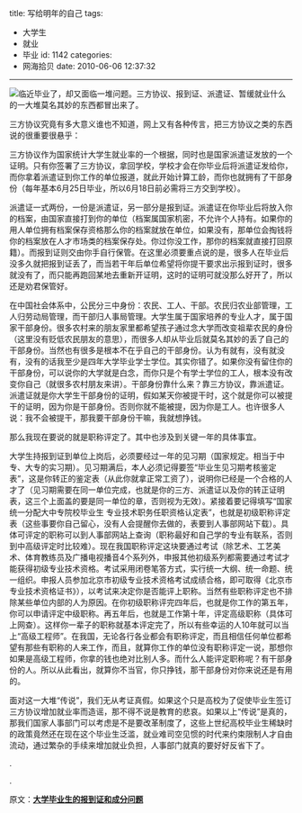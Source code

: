 title: 写给明年的自己
tags:
  - 大学生
  - 就业
  - 毕业
id: 1142
categories:
  - 网海拾贝
date: 2010-06-06 12:37:32
---

[![](http://a.kainy.cn/201006/%E6%AF%95%E4%B8%9A%E9%9A%BE%20%E6%8B%9B%E8%81%98%E4%BC%9A.jpg)](http://a.kainy.cn/201006/%E6%AF%95%E4%B8%9A%E9%9A%BE%20%E6%8B%9B%E8%81%98%E4%BC%9A.jpg)临近毕业了，却又面临一堆问题。三方协议、报到证、派遣证、暂缓就业什么的一大堆莫名其妙的东西都冒出来了。

三方协议究竟有多大意义谁也不知道，网上又有各种传言，把三方协议之类的东西说的很重要很悬乎：

三方协议作为国家统计大学生就业率的一个根据，同时也是国家派遣证发放的一个证明。只有你签署了三方协议，拿回学校，学校才会在你毕业后将派遣证发给你，而你拿着派遣证到你工作的单位报道，就此开始计算工龄，而你也就拥有了干部身份（每年基本6月25日毕业，所以6月18日前必需将三方交到学校）。<!--more-->

派遣证一式两份，一份是派遣证，另一部分是报到证。派遣证在你毕业后将放入你的档案，由国家直接打到你的单位（档案属国家机密，不允许个人持有。如果你的用人单位拥有档案保存资格那么你的档案就放在单位，如果没有，那单位会掏钱将你的档案放在人才市场类的档案保存处。你过你没工作，那你的档案就直接打回原籍）。而报到证则交由你手自行保管。在这里必须要重点说的是，很多人在毕业后没多久就把报到证丢了，而当若干年后单位希望将你提干要求出示报到证时，很多就没有了，而只能再跑回某地去重新开证明，这时的证明可就没那么好开了，所以还是劝君保管好。

在中国社会体系中，公民分三中身份：农民、工人、干部。农民归农业部管理，工人归劳动局管理，而干部归人事局管理。大学生属于国家培养的专业人才，属于国家干部身份。很多农村来的朋友家里都希望孩子通过念大学而改变祖辈农民的身份（这里没有贬低农民朋友的意思），而很多人却从毕业后就莫名其妙的丢了自己的干部身份。当然也有很多是根本不在乎自己的干部身份。认为有就有，没有就没有，没有的话我至少是四年大学毕业学士学位。其实你错了。如果你没有留住你的干部身份，可以说你的大学就是白念，而你只是个有学士学位的工人，根本没有改变你自己（就很多农村朋友来讲）。干部身份靠什么来？靠三方协议，靠派遣证。派遣证就是你大学生干部身份的证明，假如某天你被提干时，这个就是你可以被提干的证明，因为你是干部身份。否则你就不能被提，因为你是工人。也许很多人说：我不会被提干，那我要干部身份干嘛，我就想挣钱。

那么我现在要说的就是职称评定了。其中也涉及到关键一年的具体事宜。

大学生持报到证到单位上岗后，必须要经过一年的见习期（国家规定。相当于中专、大专的实习期）。见习期满后，本人必须记得要签“毕业生见习期考核鉴定表”，这是你转正的鉴定表（从此你就拿正常工资了），说明你已经是一个合格的人才了（见习期需要在同一单位完成，也就是你的三方、派遣证以及你的转正证明表，这三个上面盖的要是同一单位的章，否则视为无效）。紧接着要记得填写“国家统一分配大中专院校毕业生 专业技术职务任职资格认定表”，也就是初级职称评定表（这些事要你自己留心，没有人会提醒你去做的，表要到人事部网站下载）。具体可评定的职称可以到人事部网站上查询（职称最好和自己学的专业有联系，否则到中高级评定时比较难）。现在我国职称评定这块要通过考试（除艺术、工艺美术、体育教练员及广播电视播音4个系列外，申报其他初级系列都需要通过考试才能获得初级专业技术资格。考试采用闭卷笔答方式，实行统一大纲、统一命题、统一组织。申报人员参加北京市初级专业技术资格考试成绩合格，即可取得《北京市专业技术资格证书》），以考试来决定你是否能评上职称。当然有些职称评定也不排除某些单位内部的人为原因。在你初级职称评完四年后，也就是你工作的第五年，你可以申请评定中级职称。再五年后，也就是工作第十年，评定高级职称（具体可上网查）。这样你一辈子的职称就基本评定完了，所以有些幸运的人10年就可以当上“高级工程师”。在我国，无论各行各业都会有职称评定，而且相信任何单位都希望有那些有职称的人来工作，而且，就算你工作的单位没有职称评定一说，那想你如果是高级工程师，你拿的钱也绝对比别人多。而什么人能评定职称呢？有干部身份的人。所以从此看出，就算你不当官，你只挣钱，那干部身份对你来说还是有用的。

面对这一大堆“传说”，我们无从考证真假。如果这个只是高校为了促使毕业生签订三方协议增加就业率而造谣，那不得不说是教育的悲哀。如果以上“传说”是真的，那我们国家人事部门可以考虑是不是要改革制度了，这些上世纪高校毕业生稀缺时的政策竟然还在现在这个毕业生泛滥，就业难司空见惯的时代来约束限制人才自由流动，通过繁杂的手续来增加就业负担，人事部门就真的要好好反省下了。

.

.

原文：**[大学毕业生的报到证和成分问题](http://www.my1510.cn/article.php?id=e1794198ae0b9a80)**